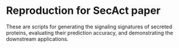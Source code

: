 # Reproduction for SecAct paper

These are scripts for generating the signaling signatures of secreted proteins, evaluating their prediction accuracy, and demonstrating the downstream applications.
